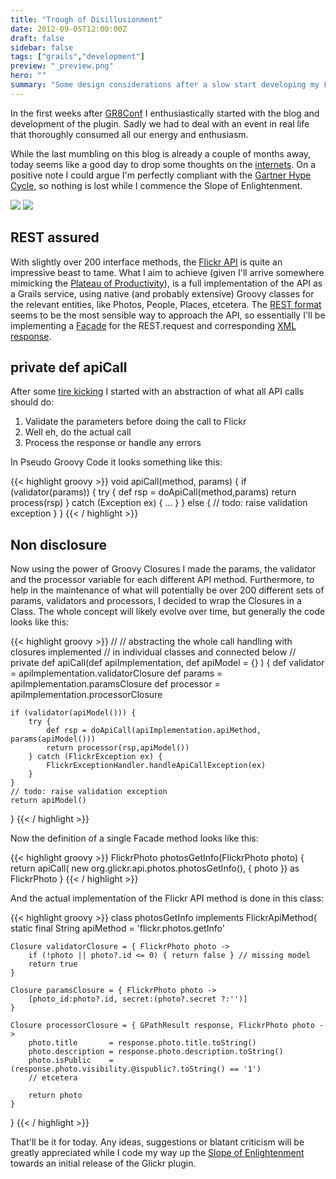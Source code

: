 ```yaml
---
title: "Trough of Disillusionment"
date: 2012-09-05T12:00:00Z
draft: false
sidebar: false
tags: ["grails","development"]
preview: "_preview.png"
hero: ""
summary: "Some design considerations after a slow start developing my Flickr API plugin for Grails."
---
```


In the first weeks after [GR8Conf](http://gr8conf.eu/) I enthusiastically started with the blog and development of the plugin. Sadly we had to deal with an event in real life that thoroughly consumed all our energy and enthusiasm.

While the last mumbling on this blog is already a couple of months away, today seems like a good day to drop some thoughts on the [internets](http://en.wikipedia.org/wiki/Internets). On a positive note I could argue I'm perfectly compliant with the [Gartner Hype Cycle](http://en.wikipedia.org/wiki/Hype_cycle), so nothing is lost while I commence the Slope of Enlightenment.

![](logo-glickr.jpg)
![](gartner-hype-cycle.png)

## REST assured
With slightly over 200 interface methods, the [Flickr API](http://www.flickr.com/services/api/) is quite an impressive beast to tame. What I aim to achieve (given I'll arrive somewhere mimicking the [Plateau of Productivity](http://en.wikipedia.org/wiki/Hype_cycle)), is a full implementation of the API as a Grails service, using native (and probably extensive) Groovy classes for the relevant entities, like Photos, People, Places, etcetera. The [REST format](http://www.flickr.com/services/api/request.rest.html) seems to be the most sensible way to approach the API, so essentially I'll be implementing a [Facade](http://en.wikipedia.org/wiki/Design_Patterns_(book)) for the REST.request and corresponding [XML response](http://www.flickr.com/services/api/response.rest.html).

## private def apiCall
After some [tire kicking](http://www.urbandictionary.com/define.php?term=tire+kicker) I started with an abstraction of what all API calls should do:
1. Validate the parameters before doing the call to Flickr
2. Well eh, do the actual call
3. Process the response or handle any errors

In Pseudo Groovy Code it looks something like this:

{{< highlight groovy >}}
void apiCall(method, params) {
   if (validator(params)) {
      try {
         def rsp = doApiCall(method,params)
         return process(rsp)
      } catch (Exception ex) {
         ...
      }
   } else {
      // todo: raise validation exception
   }
}
{{< / highlight >}}

## Non disclosure
Now using the power of Groovy Closures I made the params, the validator and the processor variable for each different API method. Furthermore, to help in the maintenance of what will potentially be over 200 different sets of params, validators and processors, I decided to wrap the Closures in a Class. The whole concept will likely evolve over time, but generally the code looks like this:

{{< highlight groovy >}}
//
//  abstracting the whole call handling with closures implemented
//  in individual classes and connected below
//
private def apiCall(def apiImplementation, def apiModel = {} ) {
    def validator = apiImplementation.validatorClosure
    def params    = apiImplementation.paramsClosure
    def processor = apiImplementation.processorClosure

    if (validator(apiModel())) {
        try {
            def rsp = doApiCall(apiImplementation.apiMethod, params(apiModel()))
            return processor(rsp,apiModel())
        } catch (FlickrException ex) {
            FlickrExceptionHandler.handleApiCallException(ex)
        }
    }
    // todo: raise validation exception
    return apiModel()
}
{{< / highlight >}}

Now the definition of a single Facade method looks like this:

{{< highlight groovy >}}
FlickrPhoto photosGetInfo(FlickrPhoto photo) {
    return apiCall(
        new org.glickr.api.photos.photosGetInfo(),
        { photo }) as FlickrPhoto
}
{{< / highlight >}}

And the actual implementation of the Flickr API method is done in this class:

{{< highlight groovy >}}
class photosGetInfo implements FlickrApiMethod{
    static final String apiMethod = 'flickr.photos.getInfo'

    Closure validatorClosure = { FlickrPhoto photo ->
        if (!photo || photo?.id <= 0) { return false } // missing model
        return true
    }

    Closure paramsClosure = { FlickrPhoto photo ->
        [photo_id:photo?.id, secret:(photo?.secret ?:'')]
    }

    Closure processorClosure = { GPathResult response, FlickrPhoto photo ->
        photo.title       = response.photo.title.toString()
        photo.description = response.photo.description.toString()
        photo.isPublic    = (response.photo.visibility.@ispublic?.toString() == '1')
        // etcetera              
        
        return photo
    }
}
{{< / highlight >}}

That'll be it for today. Any ideas, suggestions or blatant criticism will be greatly appreciated while I code my way up the [Slope of Enlightenment](http://en.wikipedia.org/wiki/Hype_cycle) towards an initial release of the Glickr plugin.